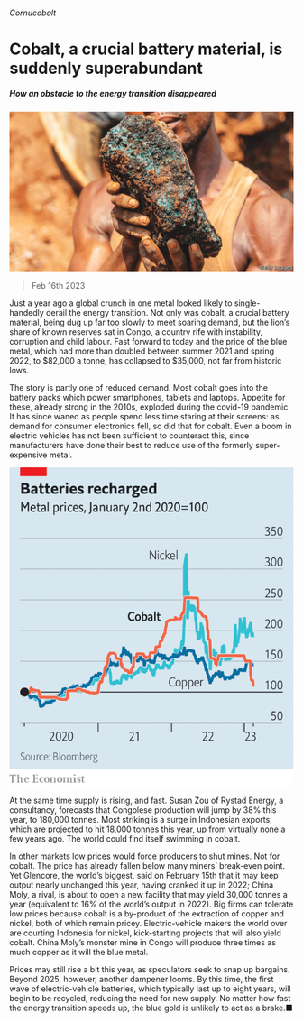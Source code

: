 ###### Cornucobalt

# Cobalt, a crucial battery material, is suddenly superabundant 

##### How an obstacle to the energy transition disappeared 

![image](images/20230218_FNP004.jpg) 

> Feb 16th 2023 

Just a year ago a global crunch in one metal looked likely to single-handedly derail the energy transition. Not only was cobalt, a crucial battery material, being dug up far too slowly to meet soaring demand, but the lion’s share of known reserves sat in Congo, a country rife with instability, corruption and child labour. Fast forward to today and the price of the blue metal, which had more than doubled between summer 2021 and spring 2022, to $82,000 a tonne, has collapsed to $35,000, not far from historic lows. 

The story is partly one of reduced demand. Most cobalt goes into the battery packs which power smartphones, tablets and laptops. Appetite for these, already strong in the 2010s, exploded during the covid-19 pandemic. It has since waned as people spend less time staring at their screens: as demand for consumer electronics fell, so did that for cobalt. Even a boom in electric vehicles has not been sufficient to counteract this, since manufacturers have done their best to reduce use of the formerly super-expensive metal. 

![image](images/20230218_FNC866.png) 


At the same time supply is rising, and fast. Susan Zou of Rystad Energy, a consultancy, forecasts that Congolese production will jump by 38% this year, to 180,000 tonnes. Most striking is a surge in Indonesian exports, which are projected to hit 18,000 tonnes this year, up from virtually none a few years ago. The world could find itself swimming in cobalt.

In other markets low prices would force producers to shut mines. Not for cobalt. The price has already fallen below many miners’ break-even point. Yet Glencore, the world’s biggest, said on February 15th that it may keep output nearly unchanged this year, having cranked it up in 2022; China Moly, a rival, is about to open a new facility that may yield 30,000 tonnes a year (equivalent to 16% of the world’s output in 2022). Big firms can tolerate low prices because cobalt is a by-product of the extraction of copper and nickel, both of which remain pricey. Electric-vehicle makers the world over are courting Indonesia for nickel, kick-starting projects that will also yield cobalt. China Moly’s monster mine in Congo will produce three times as much copper as it will the blue metal.

Prices may still rise a bit this year, as speculators seek to snap up bargains. Beyond 2025, however, another dampener looms. By this time, the first wave of electric-vehicle batteries, which typically last up to eight years, will begin to be recycled, reducing the need for new supply. No matter how fast the energy transition speeds up, the blue gold is unlikely to act as a brake.■


